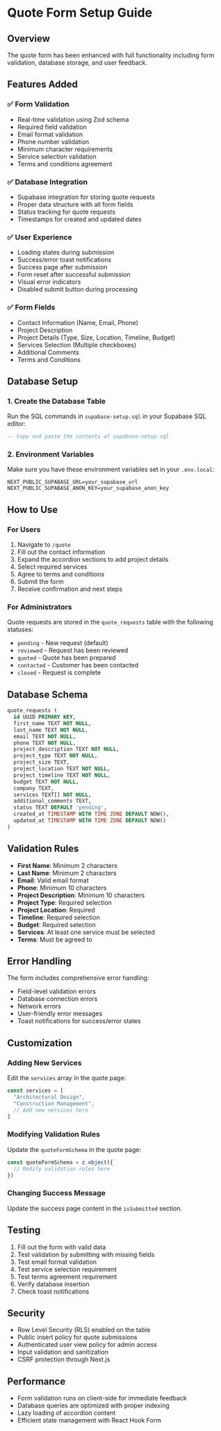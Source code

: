 # Quote Form Setup Guide

## Overview
The quote form has been enhanced with full functionality including form validation, database storage, and user feedback.

## Features Added

### ✅ Form Validation
- Real-time validation using Zod schema
- Required field validation
- Email format validation
- Phone number validation
- Minimum character requirements
- Service selection validation
- Terms and conditions agreement

### ✅ Database Integration
- Supabase integration for storing quote requests
- Proper data structure with all form fields
- Status tracking for quote requests
- Timestamps for created and updated dates

### ✅ User Experience
- Loading states during submission
- Success/error toast notifications
- Success page after submission
- Form reset after successful submission
- Visual error indicators
- Disabled submit button during processing

### ✅ Form Fields
- Contact Information (Name, Email, Phone)
- Project Description
- Project Details (Type, Size, Location, Timeline, Budget)
- Services Selection (Multiple checkboxes)
- Additional Comments
- Terms and Conditions

## Database Setup

### 1. Create the Database Table
Run the SQL commands in `supabase-setup.sql` in your Supabase SQL editor:

```sql
-- Copy and paste the contents of supabase-setup.sql
```

### 2. Environment Variables
Make sure you have these environment variables set in your `.env.local`:

```env
NEXT_PUBLIC_SUPABASE_URL=your_supabase_url
NEXT_PUBLIC_SUPABASE_ANON_KEY=your_supabase_anon_key
```

## How to Use

### For Users
1. Navigate to `/quote`
2. Fill out the contact information
3. Expand the accordion sections to add project details
4. Select required services
5. Agree to terms and conditions
6. Submit the form
7. Receive confirmation and next steps

### For Administrators
Quote requests are stored in the `quote_requests` table with the following statuses:
- `pending` - New request (default)
- `reviewed` - Request has been reviewed
- `quoted` - Quote has been prepared
- `contacted` - Customer has been contacted
- `closed` - Request is complete

## Database Schema

```sql
quote_requests (
  id UUID PRIMARY KEY,
  first_name TEXT NOT NULL,
  last_name TEXT NOT NULL,
  email TEXT NOT NULL,
  phone TEXT NOT NULL,
  project_description TEXT NOT NULL,
  project_type TEXT NOT NULL,
  project_size TEXT,
  project_location TEXT NOT NULL,
  project_timeline TEXT NOT NULL,
  budget TEXT NOT NULL,
  company TEXT,
  services TEXT[] NOT NULL,
  additional_comments TEXT,
  status TEXT DEFAULT 'pending',
  created_at TIMESTAMP WITH TIME ZONE DEFAULT NOW(),
  updated_at TIMESTAMP WITH TIME ZONE DEFAULT NOW()
)
```

## Validation Rules

- **First Name**: Minimum 2 characters
- **Last Name**: Minimum 2 characters
- **Email**: Valid email format
- **Phone**: Minimum 10 characters
- **Project Description**: Minimum 10 characters
- **Project Type**: Required selection
- **Project Location**: Required
- **Timeline**: Required selection
- **Budget**: Required selection
- **Services**: At least one service must be selected
- **Terms**: Must be agreed to

## Error Handling

The form includes comprehensive error handling:
- Field-level validation errors
- Database connection errors
- Network errors
- User-friendly error messages
- Toast notifications for success/error states

## Customization

### Adding New Services
Edit the `services` array in the quote page:

```typescript
const services = [
  "Architectural Design",
  "Construction Management",
  // Add new services here
]
```

### Modifying Validation Rules
Update the `quoteFormSchema` in the quote page:

```typescript
const quoteFormSchema = z.object({
  // Modify validation rules here
})
```

### Changing Success Message
Update the success page content in the `isSubmitted` section.

## Testing

1. Fill out the form with valid data
2. Test validation by submitting with missing fields
3. Test email format validation
4. Test service selection requirement
5. Test terms agreement requirement
6. Verify database insertion
7. Check toast notifications

## Security

- Row Level Security (RLS) enabled on the table
- Public insert policy for quote submissions
- Authenticated user view policy for admin access
- Input validation and sanitization
- CSRF protection through Next.js

## Performance

- Form validation runs on client-side for immediate feedback
- Database queries are optimized with proper indexing
- Lazy loading of accordion content
- Efficient state management with React Hook Form 